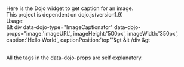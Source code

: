 <br />Here is the Dojo widget to get caption for an image. 
<br />This project is dependent on dojo.js(version1.9) 
<br />Usage: 
<br /> &lt div data-dojo-type="ImageCaptionator" data-dojo-props="image:'imageURL', imageHeight:'500px', imageWidth:'350px', caption:'Hello World', captionPosition:'top'"&gt &lt /div &gt


<br />All the tags in the data-dojo-props are self explanatory.
